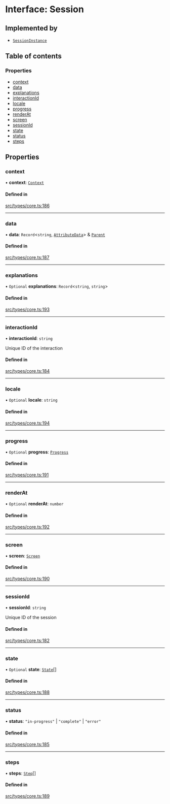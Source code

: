 # Interface: Session

## Implemented by

- [`SessionInstance`](../wiki/SessionInstance)

## Table of contents

### Properties

- [context](../wiki/Session#context)
- [data](../wiki/Session#data)
- [explanations](../wiki/Session#explanations)
- [interactionId](../wiki/Session#interactionid)
- [locale](../wiki/Session#locale)
- [progress](../wiki/Session#progress)
- [renderAt](../wiki/Session#renderat)
- [screen](../wiki/Session#screen)
- [sessionId](../wiki/Session#sessionid)
- [state](../wiki/Session#state)
- [status](../wiki/Session#status)
- [steps](../wiki/Session#steps)

## Properties

### context

• **context**: [`Context`](../wiki/Context)

#### Defined in

[src/types/core.ts:186](https://github.com/decisively-io/interview-sdk/blob/7ff582e2e1b882fdedb5de2863fed60488554378/src/types/core.ts#L186)

___

### data

• **data**: `Record`\<`string`, [`AttributeData`](../wiki/AttributeData)\> & [`Parent`](../wiki/Parent)

#### Defined in

[src/types/core.ts:187](https://github.com/decisively-io/interview-sdk/blob/7ff582e2e1b882fdedb5de2863fed60488554378/src/types/core.ts#L187)

___

### explanations

• `Optional` **explanations**: `Record`\<`string`, `string`\>

#### Defined in

[src/types/core.ts:193](https://github.com/decisively-io/interview-sdk/blob/7ff582e2e1b882fdedb5de2863fed60488554378/src/types/core.ts#L193)

___

### interactionId

• **interactionId**: `string`

Unique ID of the interaction

#### Defined in

[src/types/core.ts:184](https://github.com/decisively-io/interview-sdk/blob/7ff582e2e1b882fdedb5de2863fed60488554378/src/types/core.ts#L184)

___

### locale

• `Optional` **locale**: `string`

#### Defined in

[src/types/core.ts:194](https://github.com/decisively-io/interview-sdk/blob/7ff582e2e1b882fdedb5de2863fed60488554378/src/types/core.ts#L194)

___

### progress

• `Optional` **progress**: [`Progress`](../wiki/Progress)

#### Defined in

[src/types/core.ts:191](https://github.com/decisively-io/interview-sdk/blob/7ff582e2e1b882fdedb5de2863fed60488554378/src/types/core.ts#L191)

___

### renderAt

• `Optional` **renderAt**: `number`

#### Defined in

[src/types/core.ts:192](https://github.com/decisively-io/interview-sdk/blob/7ff582e2e1b882fdedb5de2863fed60488554378/src/types/core.ts#L192)

___

### screen

• **screen**: [`Screen`](../wiki/Screen)

#### Defined in

[src/types/core.ts:190](https://github.com/decisively-io/interview-sdk/blob/7ff582e2e1b882fdedb5de2863fed60488554378/src/types/core.ts#L190)

___

### sessionId

• **sessionId**: `string`

Unique ID of the session

#### Defined in

[src/types/core.ts:182](https://github.com/decisively-io/interview-sdk/blob/7ff582e2e1b882fdedb5de2863fed60488554378/src/types/core.ts#L182)

___

### state

• `Optional` **state**: [`State`](../wiki/State)[]

#### Defined in

[src/types/core.ts:188](https://github.com/decisively-io/interview-sdk/blob/7ff582e2e1b882fdedb5de2863fed60488554378/src/types/core.ts#L188)

___

### status

• **status**: ``"in-progress"`` \| ``"complete"`` \| ``"error"``

#### Defined in

[src/types/core.ts:185](https://github.com/decisively-io/interview-sdk/blob/7ff582e2e1b882fdedb5de2863fed60488554378/src/types/core.ts#L185)

___

### steps

• **steps**: [`Step`](../wiki/Step)[]

#### Defined in

[src/types/core.ts:189](https://github.com/decisively-io/interview-sdk/blob/7ff582e2e1b882fdedb5de2863fed60488554378/src/types/core.ts#L189)
